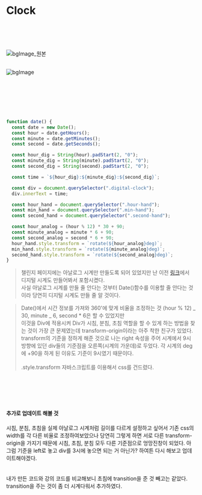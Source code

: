 # Clock

</br></br>
</br>
</br>
![bgImage_원본](https://user-images.githubusercontent.com/74194550/125937397-f11dacce-1d22-4b9e-a87f-d290ade5cfe7.png)
</br> </br>

![bgImage](https://user-images.githubusercontent.com/74194550/125935731-522c86ac-815b-4f20-b0af-a10337b040d1.png)
</br></br></br></br></br></br></br>

```javascript
function date() {
  const date = new Date();
  const hour = date.getHours();
  const minute = date.getMinutes();
  const second = date.getSeconds();

  const hour_dig = String(hour).padStart(2, "0");
  const minute_dig = String(minute).padStart(2, "0");
  const second_dig = String(second).padStart(2, "0");

  const time = `${hour_dig}:${minute_dig}:${second_dig}`;

  const div = document.querySelector(".digital-clock");
  div.innerText = time;

  const hour_hand = document.querySelector(".hour-hand");
  const min_hand = document.querySelector(".min-hand");
  const second_hand = document.querySelector(".second-hand");

  const hour_analog = (hour % 12) * 30 + 90;
  const minute_analog = minute * 6 + 90;
  const second_analog = second * 6 + 90;
  hour_hand.style.transform = `rotate(${hour_analog}deg)`;
  min_hand.style.transform = `rotate(${minute_analog}deg)`;
  second_hand.style.transform = `rotate(${second_analog}deg)`;
}
```

> 챌린지 페이지에는 아날로그 시계만 만들도록 되어 있었지만 난 이전 [링크](https://github.com/Leegeonmin/javascript-clone-momentum#%EC%8B%9C%EA%B3%84)에서
> 디지털 시계도 만들어봐서 포함시켰다. </br>사실 아날로그 시계를 만들 줄 안다는 것부터 Date()함수를 이용할 줄 안다는 것이라 당연히 디지털 시계도 만들 줄 알 것이다.

> Date()에서 시간 정보를 가져와 360'에 맞게 비율을 조정하는 것 (hour % 12) _ 30, minute _ 6, second \* 6은 할 수 있었지만</br> 이것을 Div에 적용시켜
> Div가 시침, 분침, 초침 역할을 할 수 있게 하는 방법을 찾는 것이 가장 큰 문제였는데 transform-origin이라는 아주 착한 친구가 있었다.</br>
> transform의 기준을 정하게 해준 것으로 나는 right 속성을 주어 시계에서 9시방향에 있던 div들의 기준점을 오른쪽(시계의 가운데)로 두었다.
> 각 시계의 deg에 +90을 하게 된 이유도 기준이 9시였기 때문이다.
> </br></br>
> .style.transform 자바스크립트를 이용해서 css를 건드렸다.

</br></br></br></br>

#### 추가로 업데이트 해볼 것

시침, 분침, 초침을 실제 아날로그 시계처럼 길이를 다르게 설정하고 싶어서
기존 css의 width를 각 다른 비율로 조정하여보았으나 당연히 그렇게 하면 서로 다른 transform-origin을 가지기 때문에 시침, 초침, 분침 모두 다른 기준점으로 엉망진창이 되었다.
아 그럼 기준을 left로 놓고 div를 3시에 놓으면 되는 거 아닌가? 하여튼 다시 해보고 업데이트해야겠다.
</br></br></br>
내가 만든 코드와 강의 코드를 비교해보니 초침에 transition을 준 것 빼고는 같았다.
transition을 주는 것이 좀 더 시계다워서 추가하였다.
